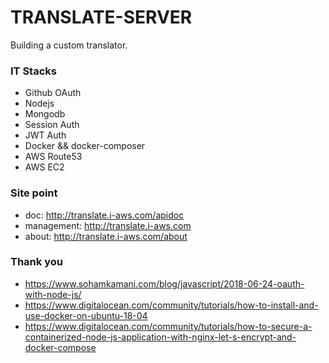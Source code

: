 # TRANSLATE-SERVER

Building a custom translator.


### IT Stacks

- Github OAuth
- Nodejs
- Mongodb
- Session Auth
- JWT Auth
- Docker && docker-composer
- AWS Route53
- AWS EC2

### Site point

- doc: http://translate.i-aws.com/apidoc
- management: http://translate.i-aws.com
- about: http://translate.i-aws.com/about

### Thank you

 - https://www.sohamkamani.com/blog/javascript/2018-06-24-oauth-with-node-js/
 - https://www.digitalocean.com/community/tutorials/how-to-install-and-use-docker-on-ubuntu-18-04
 - https://www.digitalocean.com/community/tutorials/how-to-secure-a-containerized-node-js-application-with-nginx-let-s-encrypt-and-docker-compose